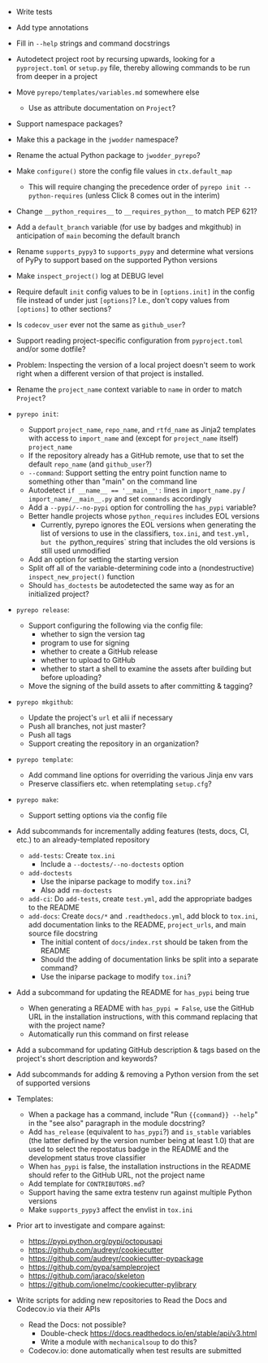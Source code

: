- Write tests
- Add type annotations
- Fill in `--help` strings and command docstrings
- Autodetect project root by recursing upwards, looking for a `pyproject.toml`
  or `setup.py` file, thereby allowing commands to be run from deeper in a
  project
- Move `pyrepo/templates/variables.md` somewhere else
    - Use as attribute documentation on `Project`?
- Support namespace packages?
- Make this a package in the `jwodder` namespace?
- Rename the actual Python package to `jwodder_pyrepo`?
- Make `configure()` store the config file values in `ctx.default_map`
    - This will require changing the precedence order of `pyrepo init
      --python-requires` (unless Click 8 comes out in the interim)
- Change `__python_requires__` to `__requires_python__` to match PEP 621?
- Add a `default_branch` variable (for use by badges and mkgithub) in
  anticipation of `main` becoming the default branch
- Rename `supports_pypy3` to `supports_pypy` and determine what versions of
  PyPy to support based on the supported Python versions
- Make `inspect_project()` log at DEBUG level
- Require default `init` config values to be in `[options.init]` in the config
  file instead of under just `[options]`?  I.e., don't copy values from
  `[options]` to other sections?
- Is `codecov_user` ever not the same as `github_user`?
- Support reading project-specific configuration from `pyproject.toml` and/or
  some dotfile?
- Problem: Inspecting the version of a local project doesn't seem to work right
  when a different version of that project is installed.
- Rename the `project_name` context variable to `name` in order to match
  `Project`?

- `pyrepo init`:
    - Support `project_name`, `repo_name`, and `rtfd_name` as Jinja2 templates
      with access to `import_name` and (except for `project_name` itself)
      `project_name`
    - If the repository already has a GitHub remote, use that to set the
      default `repo_name` (and `github_user`?)
    - `--command`: Support setting the entry point function name to something
      other than "main" on the command line
    - Autodetect `if __name__ == '__main__':` lines in `import_name.py` /
      `import_name/__main__.py` and set `commands` accordingly
    - Add a `--pypi/--no-pypi` option for controlling the `has_pypi` variable?
    - Better handle projects whose `python_requires` includes EOL versions
        - Currently, pyrepo ignores the EOL versions when generating the list
          of versions to use in the classifiers, `tox.ini`, and `test.yml,
          but the `python_requires` string that includes the old versions is
          still used unmodified
    - Add an option for setting the starting version
    - Split off all of the variable-determining code into a (nondestructive)
      `inspect_new_project()` function
    - Should `has_doctests` be autodetected the same way as for an initialized
      project?

- `pyrepo release`:
    - Support configuring the following via the config file:
        - whether to sign the version tag
        - program to use for signing
        - whether to create a GitHub release
        - whether to upload to GitHub
        - whether to start a shell to examine the assets after building but
          before uploading?
    - Move the signing of the build assets to after committing & tagging?

- `pyrepo mkgithub`:
    - Update the project's `url` et alii if necessary
    - Push all branches, not just master?
    - Push all tags
    - Support creating the repository in an organization?

- `pyrepo template`:
    - Add command line options for overriding the various Jinja env vars
    - Preserve classifiers etc. when retemplating `setup.cfg`?

- `pyrepo make`:
    - Support setting options via the config file

- Add subcommands for incrementally adding features (tests, docs, CI, etc.) to
  an already-templated repository
    - `add-tests`: Create `tox.ini`
        - Include a `--doctests/--no-doctests` option
    - `add-doctests`
        - Use the iniparse package to modify `tox.ini`?
        - Also add `rm-doctests`
    - `add-ci`: Do `add-tests`, create `test.yml`, add the appropriate badges
      to the README
    - `add-docs`: Create `docs/*` and `.readthedocs.yml`, add block to
      `tox.ini`, add documentation links to the README, `project_urls`, and
      main source file docstring
        - The initial content of `docs/index.rst` should be taken from the
          README
        - Should the adding of documentation links be split into a separate
          command?
        - Use the iniparse package to modify `tox.ini`?
- Add a subcommand for updating the README for `has_pypi` being true
    - When generating a README with `has_pypi = False`, use the GitHub URL in
      the installation instructions, with this command replacing that with the
      project name?
    - Automatically run this command on first release
- Add a subcommand for updating GitHub description & tags based on the
  project's short description and keywords?
- Add subcommands for adding & removing a Python version from the set of
  supported versions

- Templates:
    - When a package has a command, include "Run ``{{command}} --help``" in the
      "see also" paragraph in the module docstring?
    - Add `has_release` (equivalent to `has_pypi`?) and `is_stable` variables
      (the latter defined by the version number being at least 1.0) that are
      used to select the repostatus badge in the README and the development
      status trove classifier
    - When `has_pypi` is false, the installation instructions in the README
      should refer to the GitHub URL, not the project name
    - Add template for `CONTRIBUTORS.md`?
    - Support having the same extra testenv run against multiple Python
      versions
    - Make `supports_pypy3` affect the envlist in `tox.ini`

- Prior art to investigate and compare against:
    - https://pypi.python.org/pypi/octopusapi
    - https://github.com/audreyr/cookiecutter
    - https://github.com/audreyr/cookiecutter-pypackage
    - https://github.com/pypa/sampleproject
    - https://github.com/jaraco/skeleton
    - https://github.com/ionelmc/cookiecutter-pylibrary

- Write scripts for adding new repositories to Read the Docs and Codecov.io via
  their APIs
    - Read the Docs: not possible?
        - Double-check <https://docs.readthedocs.io/en/stable/api/v3.html>
        - Write a module with `mechanicalsoup` to do this?
    - Codecov.io: done automatically when test results are submitted
